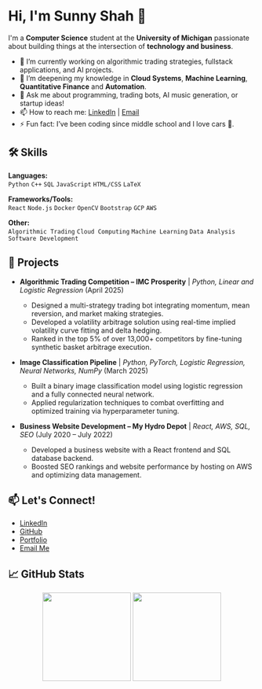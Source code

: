 # Hi, I'm Sunny Shah 👋

I'm a **Computer Science** student at the **University of Michigan** passionate about building things at the intersection of **technology and business**.

- 🔭 I’m currently working on algorithmic trading strategies, fullstack applications, and AI projects.
- 🌱 I’m deepening my knowledge in **Cloud Systems**, **Machine Learning**, **Quantitative Finance** and **Automation**.
- 💬 Ask me about programming, trading bots, AI music generation, or startup ideas!
- 📫 How to reach me: [LinkedIn](https://linkedin.com/in/sunnypshah) | [Email](mailto:sunnysha@umich.edu)
- ⚡ Fun fact: I’ve been coding since middle school and I love cars 🚗.

## 🛠 Skills

**Languages:**  
`Python` `C++` `SQL` `JavaScript` `HTML/CSS` `LaTeX`

**Frameworks/Tools:**  
`React` `Node.js` `Docker` `OpenCV` `Bootstrap` `GCP` `AWS`

**Other:**  
`Algorithmic Trading` `Cloud Computing` `Machine Learning` `Data Analysis` `Software Development`

## 🚀 Projects

- **Algorithmic Trading Competition – IMC Prosperity** | *Python, Linear and Logistic Regression* (April 2025)  
  - Designed a multi-strategy trading bot integrating momentum, mean reversion, and market making strategies.
  - Developed a volatility arbitrage solution using real-time implied volatility curve fitting and delta hedging.
  - Ranked in the top 5% of over 13,000+ competitors by fine-tuning synthetic basket arbitrage execution.

- **Image Classification Pipeline** | *Python, PyTorch, Logistic Regression, Neural Networks, NumPy* (March 2025)  
  - Built a binary image classification model using logistic regression and a fully connected neural network.
  - Applied regularization techniques to combat overfitting and optimized training via hyperparameter tuning.

- **Business Website Development – My Hydro Depot** | *React, AWS, SQL, SEO* (July 2020 – July 2022)  
  - Developed a business website with a React frontend and SQL database backend.
  - Boosted SEO rankings and website performance by hosting on AWS and optimizing data management.

## 📫 Let's Connect!

- [LinkedIn](https://linkedin.com/in/sunnypshah)
- [GitHub](https://github.com/sunnypshah1)
- [Portfolio](https://sunnypshah1.github.io)
- [Email Me](mailto:sunnysha@umich.edu)

## 📈 GitHub Stats

<p align="center">
  <img height="180em" src="https://github-readme-stats.vercel.app/api?username=sunnypshah1&show_icons=true&theme=default&count_private=true" />
  <img height="180em" src="https://github-readme-stats.vercel.app/api/top-langs/?username=sunnypshah1&layout=compact&langs_count=6&theme=default"/>
</p>

